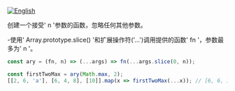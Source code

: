 
<a href="./README.md" target="_blank"><img src="https://img.shields.io/badge/-English-gray" alt="English"/></a>

创建一个接受' n '参数的函数，忽略任何其他参数。

-使用' Array.prototype.slice() '和扩展操作符('…')调用提供的函数' fn '，参数最多为' n '。

```js
const ary = (fn, n) => (...args) => fn(...args.slice(0, n));
```

```js
const firstTwoMax = ary(Math.max, 2);
[[2, 6, 'a'], [6, 4, 8], [10]].map(x => firstTwoMax(...x)); // [6, 6, 10]
```
